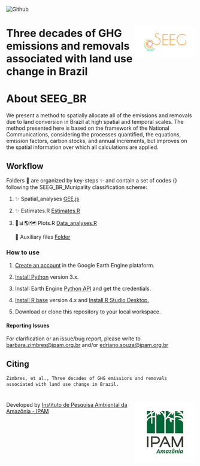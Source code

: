 ![Github](https://img.shields.io/badge/Github-0.0.1-green.svg)
<div>
    <img src='./aux/seegbrasilhome__2_.png' height='auto' width='160' align='right'>
  <h1>  Three decades of GHG emissions and removals associated with land use change in Brazil </h1>
<div>
    
# About SEEG_BR 
We present a method to spatially allocate all of the emissions and removals due to land conversion in Brazil at high spatial and temporal scales. The method presented here is based on the framework of the National Communications, considering the processes quantified, the equations, emission factors, carbon stocks, and annual increments, but improves on the spatial information over which all calculations are applied. 

## Workflow
   
   Folders 📂 are organized by key-steps  ✨ and contain a set of codes {} following the SEEG_BR_Munipality classification scheme:

1. ✨ Spatial_analyses [GEE.js](https://github.com/souza-eab/SEEG_BR/tree/main/1._Spatial_analyses)

2. ✨ Estimates.R [Estimates.R](https://github.com/souza-eab/SEEG_BR/tree/main/2._Estimates)

3. 📂📊:earth_americas::world_map: Plots.R [Data_analyses.R](https://github.com/souza-eab/SEEG_BR/tree/main/3._Data_analyses)

   📂 Auxiliary files [Folder](https://github.com/souza-eab/SEEG_BR/tree/main/aux)

### How to use
1. [Create an account](https://signup.earthengine.google.com/) in the Google Earth Engine plataform.

2. [Install Python](https://www.python.org/downloads/) version 3.x.

3. Install Earth Engine [Python API](https://developers.google.com/earth-engine/guides/python_install) and get the credentials. 

4. [Install R base](https://cran.r-project.org/bin/) version 4.x and [Install R Studio Desktop.](https://www.rstudio.com/products/rstudio/download/)

5. Download or clone this repository to your local workspace.

#### Reporting Issues
For clarification or an issue/bug report, please write to <barbara.zimbres@ipam.org.br> and/or <edriano.souza@ipam.org.br> 


## Citing
    Zimbres, et al., Three decades of GHG emissions and removals associated with land use change in Brazil. 

 <div>
    <img src='./aux/ipam_logo.jpg' height='auto' width='160' align='right'>
  <h1>   </h1>
</div>

Developed by [Instituto de Pesquisa Ambiental da Amazônia - IPAM](https://ipam.org.br/en/)<br>


